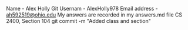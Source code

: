 Name - Alex Holly
Git Usernam - AlexHolly978
Email address - ah592519@ohio.edu
My answers are recorded in my answers.md file
CS 2400, Section 104 
git commit -m "Added class and section"
